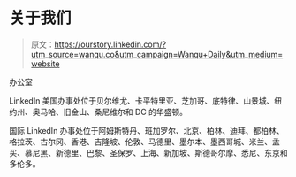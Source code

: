 # 关于我们

> 原文：<https://ourstory.linkedin.com/?utm_source=wanqu.co&utm_campaign=Wanqu+Daily&utm_medium=website>

办公室

LinkedIn 美国办事处位于贝尔维尤、卡平特里亚、芝加哥、底特律、山景城、纽约州、奥马哈、旧金山、桑尼维尔和 DC 的华盛顿。

国际 LinkedIn 办事处位于阿姆斯特丹、班加罗尔、北京、柏林、迪拜、都柏林、格拉茨、古尔冈、香港、吉隆坡、伦敦、马德里、墨尔本、墨西哥城、米兰、孟买、慕尼黑、新德里、巴黎、圣保罗、上海、新加坡、斯德哥尔摩、悉尼、东京和多伦多。
